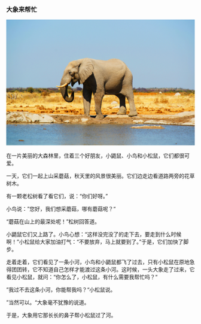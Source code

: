 ### 大象来帮忙

![](https://raw.githubusercontent.com/0xlinxiuzhu/collection/main/image/202401282040365.jpg)

在一片美丽的大森林里，住着三个好朋友，小鼯鼠、小鸟和小松鼠，它们都很可爱。

一天，它们一起上山采蘑菇，秋天里的风景很美丽。它们边走边看道路两旁的花草树木。

有一颗老松树看了看它们，说：“你们好呀。”

小鸟说：”您好，我们想采蘑菇，哪有蘑菇呢？“

“蘑菇在山上的最深处呢！”松树回答道。

小鼯鼠它们又上路了。小鸟心想：“这样没完没了的走下去，要走到什么时候啊！”小松鼠给大家加油打气：“不要放弃，马上就要到了。”于是，它们加快了脚步。

走着走着，它们看见了一条小河，小鸟和小鼯鼠都飞了过去，只有小松鼠在原地急得团团转，它不知道自己怎样才能渡过这条小河。这时候，一头大象走了过来，它看见小松鼠，就问：“你怎么了，小松鼠，有什么需要我帮忙吗？“

”我过不去这条小河，你能帮我吗？“小松鼠说。

”当然可以。“大象毫不犹豫的说道。

于是，大象用它那长长的鼻子帮小松鼠过了河。